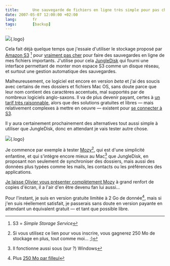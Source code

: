 ```yaml
---
title:      Une sauvegarde de fichiers en ligne très simple pour pas cher
date: 2007-05-07 12:00:00 +02:00
lang:       fr
tags:       [backup]
---
```


![](/assets/logos/jungledisk.png){.logo}

Cela fait déjà quelque temps que j'essaie d'utiliser le stockage proposé par [Amazon S3](http://www.amazon.com/S3-AWS-home-page-Money/b/ref=sc_fe_l_2/104-0339411-7512773?ie=UTF8&node=16427261&no=3435361&me=A36L942TSJ2AJA) [^s3] pour [vraiment pas cher](http://www.amazon.com/gp/browse.html?node=16427271&no=16427261#as11) pour faire des sauvegardes en ligne de mes fichiers importants. J'utilise pour cela [JungleDisk](http://www.jungledisk.com/) qui fourni une interface permettant de monter mon espace S3 comme un disque réseau, et surtout une gestion automatique des sauvegardes.

[^s3]: S3 = *Simple Storage Service*

Malheureusement, ce logiciel est encore en version *beta* et j'ai des soucis avec certains de mes dossiers et fichiers Mac OS, sans doute parce que leur nom contient des caractères accentués, mal supportés par de nombreux logiciels anglo-saxons. Il va de plus devenir payant, certes à [un tarif très raisonnable](http://blog.jungledisk.com/2007/02/02/pricingplans), alors que des solutions gratuites et libres — mais relativement complexes à mettre en oeuvre — existent pour [se connecter à S3](http://blog.eberly.org/2006/10/09/how-automate-your-backup-to-amazon-s3-using-s3sync/).

Il y aura certainement prochainement des alternatives tout aussi simple à utiliser que JungleDisk, donc en attendant je vais tester autre chose.

![](/assets/logos/mozy.png){.logo}

Je commence par exemple à tester [Mozy](https://mozy.com/?ref=VH5M5G)[^mozy], qui est d'une simplicité enfantine, et qui s'intègre encore mieux au Mac[^windows] que JungleDisk, en proposant non seulement de synchroniser des dossiers, mais aussi des données plus typées comme les mails, les contacts ou les préférences des applications.

[Je laisse Olivier vous présenter complètement Mozy](http://www.glagla.org/blog/index.php/2007/05/05/178-mozy-j-ai-teste-pour-vous) à grand renfort de copies d'écran, il a l'air d'en être devenu fan lui aussi…

Pour l'instant, je suis en version gratuite limitée à 2 Go de donnée[^bonus], mais si j'en suis réellement satisfait, je passerais sans doute en version payante en attendant un équivalent gratuit — et tant que possible libre.

[^mozy]: Si vous utilisez ce lien pour vous inscrire, vous gagnerez 250 Mo de stockage en plus, tout comme moi… ;)

[^windows]: Il fonctionne aussi sous (sur ?) Windows

[^bonus]: Plus [250 Mo par filleul](https://mozy.com/?ref=VH5M5G)

